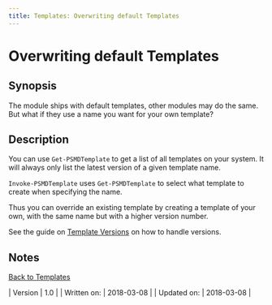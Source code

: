 ```yaml
---
title: Templates: Overwriting default Templates
---
```

# Overwriting default Templates
## Synopsis

The module ships with default templates, other modules may do the same. But what if they use a name you want for your own template?

## Description

You can use `Get-PSMDTemplate` to get a list of all templates on your system. It will always only list the latest version of a given template name.

`Invoke-PSMDTemplate` uses `Get-PSMDTemplate` to select what template to create when specifying the name.

Thus you can override an existing template by creating a template of your own, with the same name but with a higher version number.

See the guide on [Template Versions](/template-versions.html) on how to handle versions.

## Notes
[Back to Templates](http://psframework.org/documentation/documents/psmoduledevelopment/templates.html)

| Version | 1.0 |
| Written on: | 2018-03-08 |
| Updated on: | 2018-03-08 |